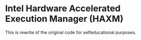 # Intel Hardware Accelerated Execution Manager (HAXM)

This is rewrite of the original code for selfeducational purposes.

